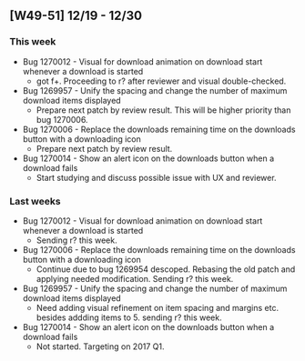 ## [W49-51] 12/19 - 12/30 ##

### This week ###
- Bug 1270012 - Visual for download animation on download start whenever a download is started
  - got f+. Proceeding to r? after reviewer and visual double-checked.
- Bug 1269957 - Unify the spacing and change the number of maximum download items displayed
  - Prepare next patch by review result. This will be higher priority than bug 1270006.
- Bug 1270006 - Replace the downloads remaining time on the downloads button with a downloading icon
  - Prepare next patch by review result.
- Bug 1270014 - Show an alert icon on the downloads button when a download fails
  - Start studying and discuss possible issue with UX and reviewer.
  
### Last weeks ###
- Bug 1270012 - Visual for download animation on download start whenever a download is started
  - Sending r? this week.
- Bug 1270006 - Replace the downloads remaining time on the downloads button with a downloading icon
  - Continue due to bug 1269954 descoped.  Rebasing the old patch and applying needed modification. Sending r? this week.
- Bug 1269957 - Unify the spacing and change the number of maximum download items displayed
  - Need adding visual refinement on item spacing and margins etc. besides addding items to 5. sending r? this week.
- Bug 1270014 - Show an alert icon on the downloads button when a download fails
  - Not started. Targeting on 2017 Q1.
